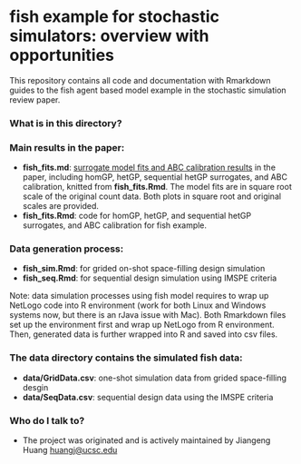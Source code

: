# fish example for stochastic simulators: overview with opportunities

This repository contains all code and documentation with Rmarkdown guides to the fish agent based model example in the stochastic simulation review paper. 

### What is in this directory? 

### Main results in the paper: 

* **fish_fits.md**: [surrogate model fits and ABC calibration results](https://github.com/jhuang672/fish/blob/master/fish_fits.md) in the paper, including homGP, hetGP, sequential hetGP surrogates, and ABC calibration, knitted from **fish_fits.Rmd**. The model fits are in square root scale of the original count data. Both plots in square root and original scales are provided. 
* **fish_fits.Rmd**: code for homGP, hetGP, and sequential hetGP surrogates, and ABC calibration for fish example. 

### Data generation process: 

* **fish_sim.Rmd**: for grided on-shot space-filling design simulation
* **fish_seq.Rmd**: for sequential design simulation using IMSPE criteria 

Note: data simulation processes using fish model requires to wrap up NetLogo code into R environment 
(work for both Linux and Windows systems now, but there is an rJava issue with Mac). 
Both Rmarkdown files set up the environment first and wrap up NetLogo from R environment. Then, generated data is further wrapped into R and saved into csv files. 

### The **data** directory contains the simulated fish data: 

* **data/GridData.csv**: one-shot simulation data from grided space-filling desgin 
* **data/SeqData.csv**: sequential design data using the IMSPE criteria 

### Who do I talk to? ###

* The project was originated and is actively maintained by Jiangeng Huang <huangj@ucsc.edu>
